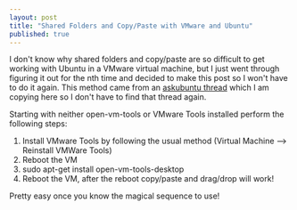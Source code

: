 ```yaml
---
layout: post
title: "Shared Folders and Copy/Paste with VMware and Ubuntu"
published: true
---
```

I don't know why shared folders and copy/paste are so difficult to get working with Ubuntu in a VMware virtual machine, but I just went through figuring it out for the nth time and decided to make this post so I won't have to do it again. This method came from an [askubuntu thread](http://askubuntu.com/questions/691585/copy-paste-and-dragdrop-not-working-in-vmware-machine-with-ubuntu) which I am copying here so I don't have to find that thread again.

Starting with neither open-vm-tools or VMware Tools installed perform the following steps:

1. Install VMware Tools by following the usual method (Virtual Machine --> Reinstall VMWare Tools)
2. Reboot the VM
3. sudo apt-get install open-vm-tools-desktop
4. Reboot the VM, after the reboot copy/paste and drag/drop will work!

Pretty easy once you know the magical sequence to use!